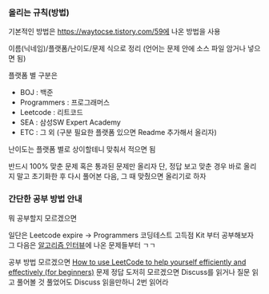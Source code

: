 ### 올리는 규칙(방법)

기본적인 방법은 https://waytocse.tistory.com/59에 나온 방법을 사용

이름(닉네임)/플랫폼/난이도/문제 식으로 정리
(언어는 문제 안에 소스 파일 암거나 넣으면 됨)

플랫폼 별 구분은

- BOJ : 백준
- Programmers : 프로그래머스
- Leetcode : 리트코드
- SEA : 삼성SW Expert Academy
- ETC : 그 외 (구분 필요한 플랫폼 있으면 Readme 추가해서 올리자)

난이도는 플랫폼 별로 상이할테니 맞춰서 적으면 됨

반드시 100% 맞춘 문제 혹은 통과된 문제만 올리자
단, 정답 보고 맞춘 경우 바로 올리지 말고 초기화한 후 다시 풀어본 다음, 그 때 맞췄으면 올리기로 하자

### 간단한 공부 방법 안내

뭐 공부할지 모르겠으면

일단은 Leetcode expire -> Programmers 코딩테스트 고득점 Kit 부터 공부해보자
그 다음은 [알고리즘 인터뷰](https://github.com/onlybooks/algorithm-interview)에 나온 문제들부터 ㄱㄱ

공부 방법 모르겠으면 [How to use LeetCode to help yourself efficiently and effectively (for beginners)](https://leetcode.com/discuss/career/450215/How-to-use-LeetCode-to-help-yourself-efficiently-and-effectively-(for-beginners)) 
문제 정답 도저히 모르겠으면 Discuss를 읽거나 질문 읽고 풀어볼 것
풀었어도 Discuss 읽을만하니 2번 읽어라